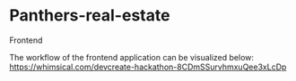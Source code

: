 # Panthers-real-estate
Frontend 

The workflow of the frontend application can be visualized below:
https://whimsical.com/devcreate-hackathon-8CDmSSurvhmxuQee3xLcDp
